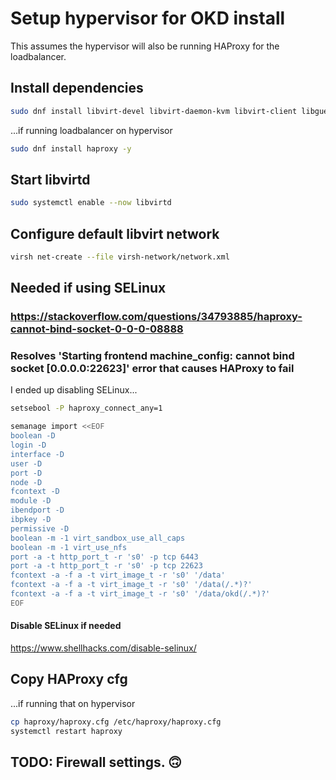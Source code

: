 # Setup hypervisor for OKD install

This assumes the hypervisor will also be running HAProxy for the loadbalancer.

## Install dependencies
```bash
sudo dnf install libvirt-devel libvirt-daemon-kvm libvirt-client libguestfs-tools-c virt-install
```
...if running loadbalancer on hypervisor
```bash
sudo dnf install haproxy -y
```

## Start libvirtd
```bash
sudo systemctl enable --now libvirtd
```

## Configure default libvirt network
```bash
virsh net-create --file virsh-network/network.xml
```


## Needed if using SELinux
### https://stackoverflow.com/questions/34793885/haproxy-cannot-bind-socket-0-0-0-08888
### Resolves 'Starting frontend machine_config: cannot bind socket [0.0.0.0:22623]' error that causes HAProxy to fail

I ended up disabling SELinux...

```bash
setsebool -P haproxy_connect_any=1
```
```bash
semanage import <<EOF
boolean -D
login -D
interface -D
user -D
port -D
node -D
fcontext -D
module -D
ibendport -D
ibpkey -D
permissive -D
boolean -m -1 virt_sandbox_use_all_caps
boolean -m -1 virt_use_nfs
port -a -t http_port_t -r 's0' -p tcp 6443
port -a -t http_port_t -r 's0' -p tcp 22623
fcontext -a -f a -t virt_image_t -r 's0' '/data'
fcontext -a -f a -t virt_image_t -r 's0' '/data(/.*)?'
fcontext -a -f a -t virt_image_t -r 's0' '/data/okd(/.*)?'
EOF
```
#### Disable SELinux if needed
https://www.shellhacks.com/disable-selinux/

## Copy HAProxy cfg
...if running that on hypervisor
```bash
cp haproxy/haproxy.cfg /etc/haproxy/haproxy.cfg
systemctl restart haproxy
```

## TODO: Firewall settings. 🙃